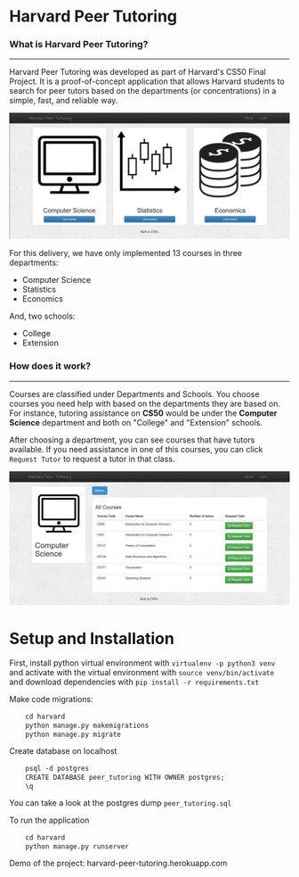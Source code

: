 # Harvard Peer Tutoring

### What is Harvard Peer Tutoring?
---

Harvard Peer Tutoring was developed as part of Harvard's CS50 Final Project.
It is a proof-of-concept application that allows Harvard students to search for peer tutors
based on the departments (or concentrations) in a simple, fast, and reliable way.

![Home Page](hpt_1.png)

For this delivery, we have only implemented 13 courses in three departments:

* Computer Science
* Statistics
* Economics

And, two schools:

* College
* Extension

### How does it work?
---

Courses are classified under Departments and Schools. You choose courses you need
help with based on the departments they are based on. For instance, tutoring
assistance on **CS50** would be under the **Computer Science** department and both on
"College" and "Extension" schools.

After choosing a department, you can see courses that have tutors available. If
you need assistance in one of this courses, you can click `Request Tutor` to
request a tutor in that class.

![Home Page](hpt_2.png)

# Setup and Installation

First, install python virtual environment with `virtualenv -p python3 venv` and
activate with the virtual environment with `source venv/bin/activate` and download
dependencies with `pip install -r requirements.txt`

Make code migrations:

		cd harvard
		python manage.py makemigrations
		python manage.py migrate

Create database on localhost

		psql -d postgres
		CREATE DATABASE peer_tutoring WITH OWNER postgres;
		\q

You can take a look at the postgres dump `peer_tutoring.sql`

To run the application

		cd harvard
		python manage.py runserver

Demo of the project: harvard-peer-tutoring.herokuapp.com

